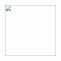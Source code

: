 <p align="center">
  <a href="https://userfront.com">
    <img src="https://github.com/userfront/userfront/logo.png" width="160">
  </a>
</p>

#
